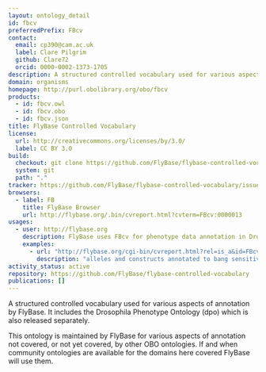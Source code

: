 ```yaml
---
layout: ontology_detail
id: fbcv
preferredPrefix: FBcv
contact:
  email: cp390@cam.ac.uk
  label: Clare Pilgrim
  github: Clare72
  orcid: 0000-0002-1373-1705
description: A structured controlled vocabulary used for various aspects of annotation by FlyBase.
domain: organisms
homepage: http://purl.obolibrary.org/obo/fbcv
products:
  - id: fbcv.owl
  - id: fbcv.obo
  - id: fbcv.json
title: FlyBase Controlled Vocabulary
license:
  url: http://creativecommons.org/licenses/by/3.0/
  label: CC BY 3.0
build:
  checkout: git clone https://github.com/FlyBase/flybase-controlled-vocabulary.git
  system: git
  path: "."
tracker: https://github.com/FlyBase/flybase-controlled-vocabulary/issues
browsers:
  - label: FB
    title: FlyBase Browser
    url: http://flybase.org/.bin/cvreport.html?cvterm=FBcv:0000013
usages:
  - user: http://flybase.org
    description: FlyBase uses FBcv for phenotype data annotation in Drosophila
    examples:
      - url: "http://flybase.org/cgi-bin/cvreport.html?rel=is_a&id=FBcv:0000391"
        description: "alleles and constructs annotated to bang sensitive in FlyBase"
activity_status: active
repository: https://github.com/FlyBase/flybase-controlled-vocabulary
publications: []
---
```


A structured controlled vocabulary used for various aspects of annotation by FlyBase. It includes the Drosophila Phenotype Ontology (dpo) which is also released separately.

This ontology is maintained by FlyBase for various aspects of annotation not covered, or not yet covered, by other OBO ontologies.  If and when community ontologies are available for the domains here covered FlyBase will use them.
